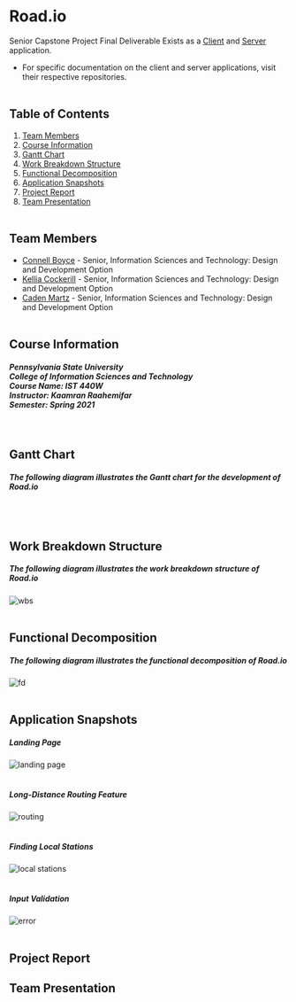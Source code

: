 # Road.io
Senior Capstone Project Final Deliverable
Exists as a [Client](http://github.com/connellboyce/road.io-client) and [Server](http://github.com/connellboyce/road.io-server) application.
- For specific documentation on the client and server applications, visit their respective repositories.
<br/><br/>

## Table of Contents
1. [Team Members](#team-members)
2. [Course Information](#course-information)
2. [Gantt Chart](#gantt-chart)
3. [Work Breakdown Structure](#work-breakdown-structure)
4. [Functional Decomposition](#functional-decomposition)
5. [Application Snapshots](#application-snapshots)
6. [Project Report](#project-report)
7. [Team Presentation](#team-presentation)
<br/><br/>

## Team Members
- [Connell Boyce](https://github.com/connellboyce) - Senior, Information Sciences and Technology: Design and Development Option
- [Kellia Cockerill](https://github.com/kelliacockerill) - Senior, Information Sciences and Technology: Design and Development Option
- [Caden Martz](https://github.com/CadenRM) - Senior, Information Sciences and Technology: Design and Development Option
<br/><br/>

## Course Information
##### Pennsylvania State University <br/> College of Information Sciences and Technology <br/> Course Name: IST 440W <br/> Instructor:  Kaamran Raahemifar <br/> Semester: Spring 2021
<br/>

## Gantt Chart
##### The following diagram illustrates the Gantt chart for the development of Road.io
<br/><br/>

## Work Breakdown Structure
##### The following diagram illustrates the work breakdown structure of Road.io
![wbs](images/wbs.png)
<br/><br/>

## Functional Decomposition
##### The following diagram illustrates the functional decomposition of Road.io
![fd](images/fd.png)
<br/><br/>

## Application Snapshots
##### Landing Page
![landing page](images/landing.png)
<br/><br/>
##### Long-Distance Routing Feature
![routing](images/routing.png)
<br/><br/>
##### Finding Local Stations
![local stations](images/local.png)
<br/><br/>
##### Input Validation
![error](images/error.png)
<br/><br/>

## Project Report

## Team Presentation
